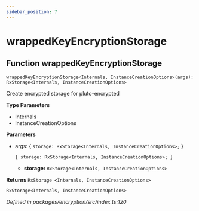 ```yaml
---
sidebar_position: 7
---
```


# wrappedKeyEncryptionStorage

## Function wrappedKeyEncryptionStorage
```
wrappedKeyEncryptionStorage<Internals, InstanceCreationOptions>(args): RxStorage<Internals, InstanceCreationOptions>
```

Create encrypted storage for pluto-encrypted

**Type Parameters**
- Internals
- InstanceCreationOptions

**Parameters**
- args: {
    ```storage: RxStorage<Internals, InstanceCreationOptions>;```
}

  ```{ storage: RxStorage<Internals, InstanceCreationOptions>; }```

  - **storage:** ```RxStorage<Internals, InstanceCreationOptions>```

**Returns** ```RxStorage <Internals, InstanceCreationOptions>```

```RxStorage<Internals, InstanceCreationOptions>```

_Defined in packages/encryption/src/index.ts:120_
